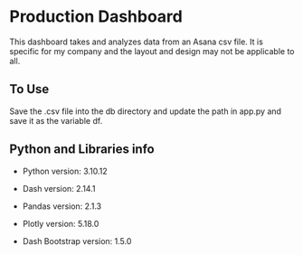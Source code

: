 # Production Dashboard
This dashboard takes and analyzes data from an Asana csv file. It is specific for my company and the layout and design may not be applicable to all. 

## To Use
Save the .csv file into the db directory and update the path in app.py and save it as the variable df.

## Python and Libraries info

* Python version: 3.10.12

* Dash version: 2.14.1

* Pandas version: 2.1.3

* Plotly version: 5.18.0

* Dash Bootstrap version: 1.5.0